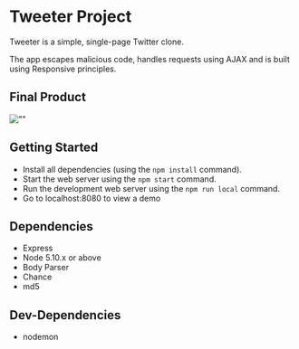 # Tweeter Project

Tweeter is a simple, single-page Twitter clone.

The app escapes malicious code, handles requests using AJAX and is built using Responsive principles.

## Final Product

![""]()

## Getting Started

- Install all dependencies (using the `npm install` command).
- Start the web server using the `npm start` command.
- Run the development web server using the `npm run local` command.
- Go to localhost:8080 to view a demo

## Dependencies

- Express
- Node 5.10.x or above
- Body Parser
- Chance
- md5

## Dev-Dependencies
- nodemon
